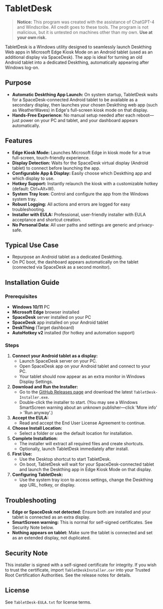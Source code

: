 # TabletDesk

> **Notice:** This program was created with the assistance of ChatGPT-4 and Windscribe. All credit goes to these tools. The program is not malicious, but it is untested on machines other than my own. **Use at your own risk.**

TabletDesk is a Windows utility designed to seamlessly launch Deskthing Web apps in Microsoft Edge Kiosk Mode on an Android tablet (used as an additional display via SpaceDesk). The app is ideal for turning an old Android tablet into a dedicated Deskthing, automatically appearing after Windows log-on.

## Purpose
- **Automatic Deskthing App Launch:** On system startup, TabletDesk waits for a SpaceDesk-connected Android tablet to be available as a secondary display, then launches your chosen Deskthing web app (such as WeatherWaves) in Edge's full-screen kiosk mode on that display.
- **Hands-Free Experience:** No manual setup needed after each reboot—just power on your PC and tablet, and your dashboard appears automatically.

## Features
- **Edge Kiosk Mode:** Launches Microsoft Edge in kiosk mode for a true full-screen, touch-friendly experience.
- **Display Detection:** Waits for the SpaceDesk virtual display (Android tablet) to connect before launching the app.
- **Configurable App & Display:** Easily choose which Deskthing app and which display to use.
- **Hotkey Support:** Instantly relaunch the kiosk with a customizable hotkey (default: Ctrl+Alt+W).
- **System Tray Icon:** Control and configure the app from the Windows system tray.
- **Robust Logging:** All actions and errors are logged for easy troubleshooting.
- **Installer with EULA:** Professional, user-friendly installer with EULA acceptance and shortcut creation.
- **No Personal Data:** All user paths and settings are generic and privacy-safe.

## Typical Use Case
- Repurpose an Android tablet as a dedicated Deskthing.
- On PC boot, the dashboard appears automatically on the tablet (connected via SpaceDesk as a second monitor).

## Installation Guide

### Prerequisites
- **Windows 10/11** PC
- **Microsoft Edge** browser installed
- **SpaceDesk** server installed on your PC
- **SpaceDesk** app installed on your Android tablet
- **DeskThing** (Target dashboard)
- **AutoHotkey v2** installed (for hotkey and automation support)

### Steps
1. **Connect your Android tablet as a display:**
   - Launch SpaceDesk server on your PC.
   - Open SpaceDesk app on your Android tablet and connect to your PC.
   - Your tablet should now appear as an extra monitor in Windows Display Settings.
2. **Download and Run the Installer:**
   - Go to the [GitHub Releases page](https://github.com/Clegg333/TabletDeskAuto/releases) and download the latest `TabletDesk-Installer.exe`.
   - Double-click the installer to start. (You may see a Windows SmartScreen warning about an unknown publisher—click 'More info' > 'Run anyway'.)
3. **Accept the EULA:**
   - Read and accept the End User License Agreement to continue.
4. **Choose Install Location:**
   - Select a folder or use the default location for installation.
5. **Complete Installation:**
   - The installer will extract all required files and create shortcuts.
   - Optionally, launch TabletDesk immediately after install.
6. **First Use:**
   - Use the Desktop shortcut to start TabletDesk.
   - On boot, TabletDesk will wait for your SpaceDesk-connected tablet and launch the Deskthing app in Edge Kiosk Mode on that display.
7. **Configuring TabletDesk:**
   - Use the system tray icon to access settings, change the Deskthing app URL, hotkey, or display.

## Troubleshooting
- **Edge or SpaceDesk not detected:** Ensure both are installed and your tablet is connected as an extra display.
- **SmartScreen warning:** This is normal for self-signed certificates. See Security Note below.
- **Nothing appears on tablet:** Make sure the tablet is connected and set as an extended display, not duplicated.

## Security Note
This installer is signed with a self-signed certificate for integrity. If you wish to trust the certificate, import `TabletDeskInstaller.cer` into your Trusted Root Certification Authorities. See the release notes for details.

## License
See `TabletDesk-EULA.txt` for license terms.
